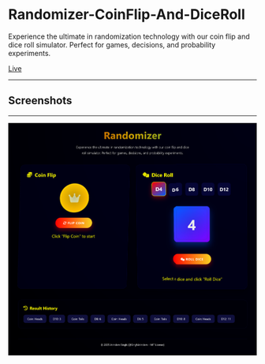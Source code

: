 # Randomizer-CoinFlip-And-DiceRoll
Experience the ultimate in randomization technology with our coin flip and dice roll simulator. Perfect for games, decisions, and probability experiments.


[Live](https://singharindam.github.io/Randomizer-CoinFlip-And-DiceRoll/src/)


---
## Screenshots
---
![Website Screenshot](image.png)